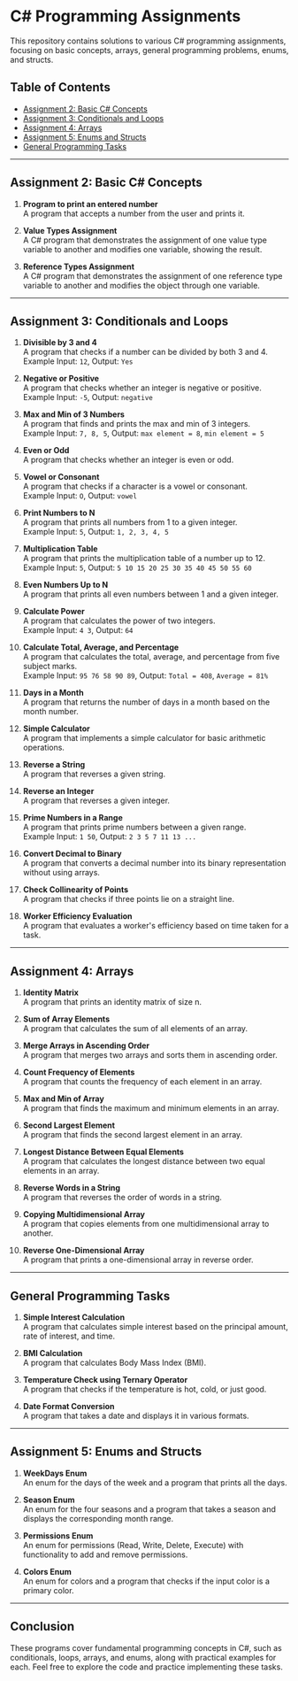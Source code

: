 # C# Programming Assignments

This repository contains solutions to various C# programming assignments, focusing on basic concepts, arrays, general programming problems, enums, and structs.

## Table of Contents

- [Assignment 2: Basic C# Concepts](#assignment-2-basic-c-concepts)
- [Assignment 3: Conditionals and Loops](#assignment-3-conditionals-and-loops)
- [Assignment 4: Arrays](#assignment-4-arrays)
- [Assignment 5: Enums and Structs](#assignment-5-enums-and-structs)
- [General Programming Tasks](#general-programming-tasks)

---

## Assignment 2: Basic C# Concepts

1. **Program to print an entered number**  
    A program that accepts a number from the user and prints it.

2. **Value Types Assignment**  
    A C# program that demonstrates the assignment of one value type variable to another and modifies one variable, showing the result.

3. **Reference Types Assignment**  
    A C# program that demonstrates the assignment of one reference type variable to another and modifies the object through one variable.

---

## Assignment 3: Conditionals and Loops

1. **Divisible by 3 and 4**  
    A program that checks if a number can be divided by both 3 and 4.  
    Example Input: `12`, Output: `Yes`

2. **Negative or Positive**  
    A program that checks whether an integer is negative or positive.  
    Example Input: `-5`, Output: `negative`

3. **Max and Min of 3 Numbers**  
    A program that finds and prints the max and min of 3 integers.  
    Example Input: `7, 8, 5`, Output: `max element = 8`, `min element = 5`

4. **Even or Odd**  
    A program that checks whether an integer is even or odd.

5. **Vowel or Consonant**  
    A program that checks if a character is a vowel or consonant.  
    Example Input: `O`, Output: `vowel`

6. **Print Numbers to N**  
    A program that prints all numbers from 1 to a given integer.  
    Example Input: `5`, Output: `1, 2, 3, 4, 5`

7. **Multiplication Table**  
    A program that prints the multiplication table of a number up to 12.  
    Example Input: `5`, Output: `5 10 15 20 25 30 35 40 45 50 55 60`

8. **Even Numbers Up to N**  
    A program that prints all even numbers between 1 and a given integer.

9. **Calculate Power**  
    A program that calculates the power of two integers.  
    Example Input: `4 3`, Output: `64`

10. **Calculate Total, Average, and Percentage**  
    A program that calculates the total, average, and percentage from five subject marks.  
    Example Input: `95 76 58 90 89`, Output: `Total = 408`, `Average = 81%`

11. **Days in a Month**  
    A program that returns the number of days in a month based on the month number.

12. **Simple Calculator**  
    A program that implements a simple calculator for basic arithmetic operations.

13. **Reverse a String**  
    A program that reverses a given string.

14. **Reverse an Integer**  
    A program that reverses a given integer.

15. **Prime Numbers in a Range**  
    A program that prints prime numbers between a given range.  
    Example Input: `1 50`, Output: `2 3 5 7 11 13 ...`

16. **Convert Decimal to Binary**  
    A program that converts a decimal number into its binary representation without using arrays.

17. **Check Collinearity of Points**  
    A program that checks if three points lie on a straight line.

18. **Worker Efficiency Evaluation**  
    A program that evaluates a worker's efficiency based on time taken for a task.

---

## Assignment 4: Arrays

1. **Identity Matrix**  
    A program that prints an identity matrix of size n.

2. **Sum of Array Elements**  
    A program that calculates the sum of all elements of an array.

3. **Merge Arrays in Ascending Order**  
    A program that merges two arrays and sorts them in ascending order.

4. **Count Frequency of Elements**  
    A program that counts the frequency of each element in an array.

5. **Max and Min of Array**  
    A program that finds the maximum and minimum elements in an array.

7. **Second Largest Element**  
    A program that finds the second largest element in an array.

8. **Longest Distance Between Equal Elements**  
    A program that calculates the longest distance between two equal elements in an array.

9. **Reverse Words in a String**  
    A program that reverses the order of words in a string.

10. **Copying Multidimensional Array**  
    A program that copies elements from one multidimensional array to another.

11. **Reverse One-Dimensional Array**  
    A program that prints a one-dimensional array in reverse order.

---

## General Programming Tasks

1. **Simple Interest Calculation**  
    A program that calculates simple interest based on the principal amount, rate of interest, and time.

2. **BMI Calculation**  
    A program that calculates Body Mass Index (BMI).

3. **Temperature Check using Ternary Operator**  
    A program that checks if the temperature is hot, cold, or just good.

4. **Date Format Conversion**  
    A program that takes a date and displays it in various formats.

---

## Assignment 5: Enums and Structs

1. **WeekDays Enum**  
    An enum for the days of the week and a program that prints all the days.

2. **Season Enum**  
    An enum for the four seasons and a program that takes a season and displays the corresponding month range.

3. **Permissions Enum**  
    An enum for permissions (Read, Write, Delete, Execute) with functionality to add and remove permissions.

4. **Colors Enum**  
    An enum for colors and a program that checks if the input color is a primary color.

---

## Conclusion

These programs cover fundamental programming concepts in C#, such as conditionals, loops, arrays, and enums, along with practical examples for each. Feel free to explore the code and practice implementing these tasks.
